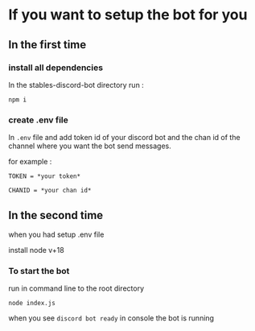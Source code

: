 # If you want to setup the bot for you

## In the first time

### install all dependencies

In the stables-discord-bot directory run :

`npm i`

### create .env file

In `.env` file and add token id of your discord bot and the chan id of the channel where you want the bot send messages.

for example :

```
TOKEN = *your token*

CHANID = *your chan id*
```

## In the second time
 when you had setup .env file
 
install node v+18

### To start the bot
run in command line to the root directory

`node index.js`

when you see `discord bot ready` in console the bot is running

